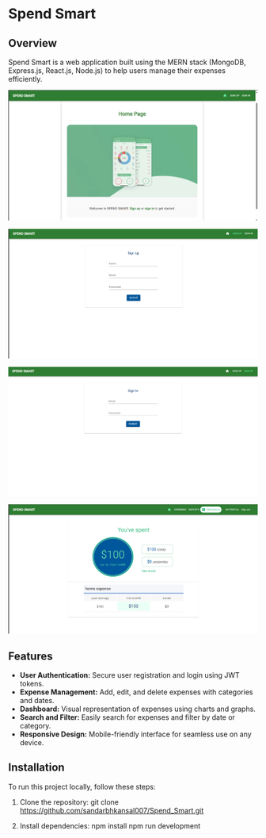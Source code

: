 # Spend Smart

## Overview
Spend Smart is a web application built using the MERN stack (MongoDB, Express.js, React.js, Node.js) to help users manage their expenses efficiently.

![Home Page](homepage.png)

![SignUp Page](Signup.png)

![Signin Page](Signin.png)

![Dashboard](dashboard.png)

## Features
- **User Authentication:** Secure user registration and login using JWT tokens.
- **Expense Management:** Add, edit, and delete expenses with categories and dates.
- **Dashboard:** Visual representation of expenses using charts and graphs.
- **Search and Filter:** Easily search for expenses and filter by date or category.
- **Responsive Design:** Mobile-friendly interface for seamless use on any device.

## Installation
To run this project locally, follow these steps:

1. Clone the repository:
git clone https://github.com/sandarbhkansal007/Spend_Smart.git

3. Install dependencies:
npm install
npm run development




